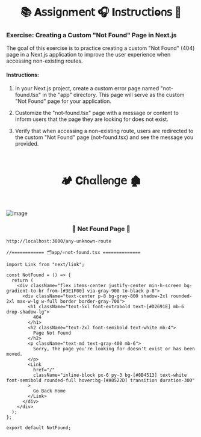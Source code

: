 
<h1  align="center" >📚 𝐀𝗌𝗌𝗂𝗀𐓣ꭑ𝖾𐓣𝗍 🎧 𝚰𐓣𝗌𝗍𝗋υ𝖼𝗍𝗂ⱺ𐓣𝗌 🧋</h1>

### Exercise: Creating a Custom "Not Found" Page in Next.js

The goal of this exercise is to practice creating a custom "Not Found" (404) page in a Next.js application to improve the user experience when accessing non-existing routes.

#### Instructions:

1. In your Next.js project, create a custom error page named "not-found.tsx" in the "app" directory. This page will serve as the custom "Not Found" page for your application.

2. Customize the "not-found.tsx" page with a message or content to inform users that the page they are looking for does not exist.

3. Verify that when accessing a non-existing route, users are redirected to the custom "Not Found" page (not-found.tsx) and see the message you provided.

</br>

<h1  align="center" > 🏕️ 𝐂ɦαᥣᥣ𝖾𐓣𝗀𝖾 🏚️</h1>

</br>

![image](https://github.com/user-attachments/assets/3af95cd4-96e0-411f-90dd-25c245b4fa2c)

<h3 align="center" > 🐇 Not Found Page  🦚</h3>

```dash
http://localhost:3000/any-unknown-route
```

```TSX
//============ 🗂️app/⚛️not-found.tsx ============== 

import Link from "next/link";

const NotFound = () => {
  return (
    <div className="flex items-center justify-center min-h-screen bg-gradient-to-br from-[#3E1F00] via-gray-900 to-black p-8">
      <div className="text-center p-8 bg-gray-800 shadow-2xl rounded-2xl max-w-lg w-full border border-gray-700">
        <h1 className="text-5xl font-extrabold text-[#D2691E] mb-6 drop-shadow-lg">
          404
        </h1>
        <h2 className="text-2xl font-semibold text-white mb-4">
          Page Not Found
        </h2>
        <p className="text-md text-gray-400 mb-6">
          Sorry, the page you're looking for doesn't exist or has been moved.
        </p>
        <Link
          href="/"
          className="inline-block px-6 py-3 bg-[#8B4513] text-white font-semibold rounded-full hover:bg-[#A0522D] transition duration-300"
        >
          Go Back Home
        </Link>
      </div>
    </div>
  );
};

export default NotFound;

```
